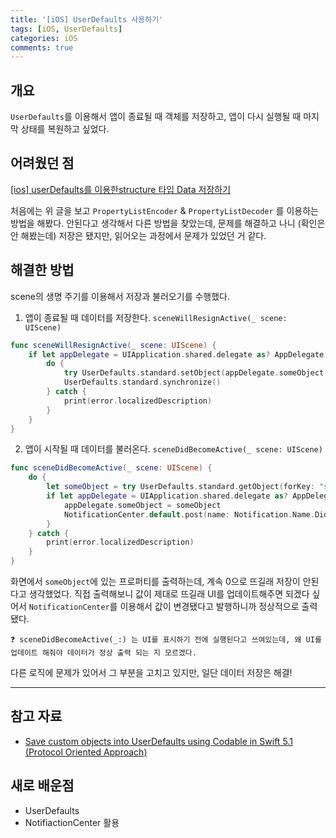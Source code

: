 ```yaml
---
title: '[iOS] UserDefaults 사용하기'
tags: [iOS, UserDefaults]
categories: iOS
comments: true
---
```


## 개요

`UserDefaults`를 이용해서 앱이 종료될 때 객체를 저장하고, 앱이 다시 실행될 때 마지막 상태를 복원하고 싶었다.

## 어려웠던 점

[[ios] userDefaults를 이용한structure 타입 Data 저장하기](https://velog.io/@cooo002/ios-userDefaults%EB%A5%BC-%EC%9D%B4%EC%9A%A9%ED%95%9Cstructure-%ED%83%80%EC%9E%85-Data-%EC%A0%80%EC%9E%A5%ED%95%98%EA%B8%B0)

처음에는 위 글을 보고 `PropertyListEncoder` & `PropertyListDecoder` 를 이용하는 방법을 해봤다. 안된다고 생각해서 다른 방법을 찾았는데, 문제를 해결하고 나니 (확인은 안 해봤는데) 저장은 됐지만, 읽어오는 과정에서 문제가 있었던 거 같다.

## 해결한 방법

scene의 생명 주기를 이용해서 저장과 불러오기를 수행했다.

1. 앱이 종료될 때 데이터를 저장한다. `sceneWillResignActive(_ scene: UIScene)`
```swift
func sceneWillResignActive(_ scene: UIScene) {
    if let appDelegate = UIApplication.shared.delegate as? AppDelegate {
        do {
            try UserDefaults.standard.setObject(appDelegate.someObject, forKey: "someObject")
            UserDefaults.standard.synchronize()
        } catch {
            print(error.localizedDescription)
        }
    }
}
```

2. 앱이 시작될 때 데이터를 불러온다. `sceneDidBecomeActive(_ scene: UIScene)`
```swift
func sceneDidBecomeActive(_ scene: UIScene) {
    do {
        let someObject = try UserDefaults.standard.getObject(forKey: "someObject", castTo: SomeObject.self)
        if let appDelegate = UIApplication.shared.delegate as? AppDelegate {
            appDelegate.someObject = someObject
            NotificationCenter.default.post(name: Notification.Name.DidChangeSomePropertyNotification, object: nil)
        }
    } catch {
        print(error.localizedDescription)
    }
}
```

화면에서 `someObject`에 있는 프로퍼티를 출력하는데, 계속 0으로 뜨길래 저장이 안된다고 생각했었다. 직접 출력해보니 값이 제대로 뜨길래 UI를 업데이트해주면 되겠다 싶어서 `NotificationCenter`를 이용해서 값이 변경됐다고 발행하니까 정상적으로 출력됐다.

```
❓ sceneDidBecomeActive(_:) 는 UI를 표시하기 전에 실행된다고 쓰여있는데, 왜 UI를 업데이트 해줘야 데이터가 정상 출력 되는 지 모르겠다.
```
    

다른 로직에 문제가 있어서 그 부분을 고치고 있지만, 일단 데이터 저장은 해결!

---

## 참고 자료

- [Save custom objects into UserDefaults using Codable in Swift 5.1 (Protocol Oriented Approach)](https://medium.com/flawless-app-stories/save-custom-objects-into-userdefaults-using-codable-in-swift-5-1-protocol-oriented-approach-ae36175180d8)

## 새로 배운점

- UserDefaults
- NotifiactionCenter 활용